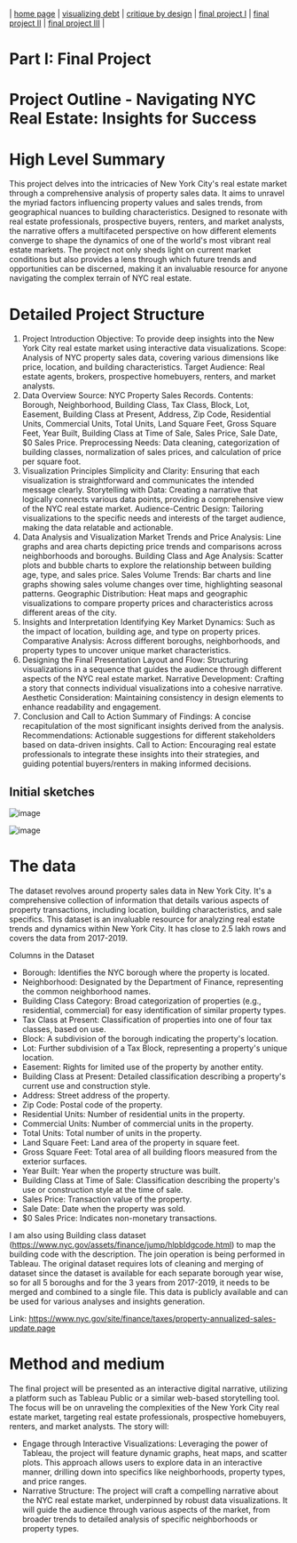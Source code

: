 | [home page](https://cmustudent.github.io/tswd-portfolio-templates/) | [visualizing debt](visualizing-government-debt) | [critique by design](critique-by-design) | [final project I](final-project-part-one) | [final project II](final-project-part-two) | [final project III](final-project-part-three) |

# Part I: Final Project

# Project Outline - Navigating NYC Real Estate: Insights for Success

# High Level Summary
This project delves into the intricacies of New York City's real estate market through a comprehensive analysis of property sales data. It aims to unravel the myriad factors influencing property values and sales trends, from geographical nuances to building characteristics. Designed to resonate with real estate professionals, prospective buyers, renters, and market analysts, the narrative offers a multifaceted perspective on how different elements converge to shape the dynamics of one of the world's most vibrant real estate markets. The project not only sheds light on current market conditions but also provides a lens through which future trends and opportunities can be discerned, making it an invaluable resource for anyone navigating the complex terrain of NYC real estate.
 
# Detailed Project Structure
1. Project Introduction
Objective: To provide deep insights into the New York City real estate market using interactive data visualizations.
Scope: Analysis of NYC property sales data, covering various dimensions like price, location, and building characteristics.
Target Audience: Real estate agents, brokers, prospective homebuyers, renters, and market analysts.
2. Data Overview
Source: NYC Property Sales Records.
Contents: Borough, Neighborhood, Building Class, Tax Class, Block, Lot, Easement, Building Class at Present, Address, Zip Code, Residential Units, Commercial Units, Total Units, Land Square Feet, Gross Square Feet, Year Built, Building Class at Time of Sale, Sales Price, Sale Date, $0 Sales Price.
Preprocessing Needs: Data cleaning, categorization of building classes, normalization of sales prices, and calculation of price per square foot.
3. Visualization Principles
Simplicity and Clarity: Ensuring that each visualization is straightforward and communicates the intended message clearly.
Storytelling with Data: Creating a narrative that logically connects various data points, providing a comprehensive view of the NYC real estate market.
Audience-Centric Design: Tailoring visualizations to the specific needs and interests of the target audience, making the data relatable and actionable.
4. Data Analysis and Visualization
Market Trends and Price Analysis: Line graphs and area charts depicting price trends and comparisons across neighborhoods and boroughs.
Building Class and Age Analysis: Scatter plots and bubble charts to explore the relationship between building age, type, and sales price.
Sales Volume Trends: Bar charts and line graphs showing sales volume changes over time, highlighting seasonal patterns.
Geographic Distribution: Heat maps and geographic visualizations to compare property prices and characteristics across different areas of the city.
5. Insights and Interpretation
Identifying Key Market Dynamics: Such as the impact of location, building age, and type on property prices.
Comparative Analysis: Across different boroughs, neighborhoods, and property types to uncover unique market characteristics.
6. Designing the Final Presentation
Layout and Flow: Structuring visualizations in a sequence that guides the audience through different aspects of the NYC real estate market.
Narrative Development: Crafting a story that connects individual visualizations into a cohesive narrative.
Aesthetic Consideration: Maintaining consistency in design elements to enhance readability and engagement.
7. Conclusion and Call to Action
Summary of Findings: A concise recapitulation of the most significant insights derived from the analysis.
Recommendations: Actionable suggestions for different stakeholders based on data-driven insights.
Call to Action: Encouraging real estate professionals to integrate these insights into their strategies, and guiding potential buyers/renters in making informed decisions.


## Initial sketches

![image](https://github.com/siddheshbadhan/portfolio_tsd/assets/57594239/2ccce69f-31a9-41ed-802c-501ce4580f24)

![image](https://github.com/siddheshbadhan/portfolio_tsd/assets/57594239/24e9798c-5fdc-462f-8394-8bd8b0524d77)


# The data
The dataset revolves around property sales data in New York City. It's a comprehensive collection of information that details various aspects of property transactions, including location, building characteristics, and sale specifics. This dataset is an invaluable resource for analyzing real estate trends and dynamics within New York City. It has close to 2.5 lakh rows and covers the data from 2017-2019.

Columns in the Dataset
- Borough: Identifies the NYC borough where the property is located.
- Neighborhood: Designated by the Department of Finance, representing the common neighborhood names.
- Building Class Category: Broad categorization of properties (e.g., residential, commercial) for easy identification of similar property types.
- Tax Class at Present: Classification of properties into one of four tax classes, based on use.
- Block: A subdivision of the borough indicating the property's location.
- Lot: Further subdivision of a Tax Block, representing a property's unique location.
- Easement: Rights for limited use of the property by another entity.
- Building Class at Present: Detailed classification describing a property's current use and construction style.
- Address: Street address of the property.
- Zip Code: Postal code of the property.
- Residential Units: Number of residential units in the property.
- Commercial Units: Number of commercial units in the property.
- Total Units: Total number of units in the property.
- Land Square Feet: Land area of the property in square feet.
- Gross Square Feet: Total area of all building floors measured from the exterior surfaces.
- Year Built: Year when the property structure was built.
- Building Class at Time of Sale: Classification describing the property's use or construction style at the time of sale.
- Sales Price: Transaction value of the property.
- Sale Date: Date when the property was sold.
- $0 Sales Price: Indicates non-monetary transactions.

I am also using Building class dataset (https://www.nyc.gov/assets/finance/jump/hlpbldgcode.html) to map the building code with the description. The join operation is being performed in Tableau. The original dataset requires lots of cleaning and merging of dataset since the dataset is available for each separate borough year wise, so for all 5 boroughs and for the 3 years from 2017-2019, it needs to be merged and combined to a single file. This data is publicly available and can be used for various analyses and insights generation.

Link: https://www.nyc.gov/site/finance/taxes/property-annualized-sales-update.page 

# Method and medium

The final project will be presented as an interactive digital narrative, utilizing a platform such as Tableau Public or a similar web-based storytelling tool. The focus will be on unraveling the complexities of the New York City real estate market, targeting real estate professionals, prospective homebuyers, renters, and market analysts. The story will:
- Engage through Interactive Visualizations: Leveraging the power of Tableau, the project will feature dynamic graphs, heat maps, and scatter plots. This approach allows users to explore data in an interactive manner, drilling down into specifics like neighborhoods, property types, and price ranges.
- Narrative Structure: The project will craft a compelling narrative about the NYC real estate market, underpinned by robust data visualizations. It will guide the audience through various aspects of the market, from broader trends to detailed analysis of specific neighborhoods or property types.
